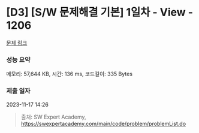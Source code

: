 # [D3] [S/W 문제해결 기본] 1일차 - View - 1206 

[문제 링크](https://swexpertacademy.com/main/code/problem/problemDetail.do?contestProbId=AV134DPqAA8CFAYh) 

### 성능 요약

메모리: 57,644 KB, 시간: 136 ms, 코드길이: 335 Bytes

### 제출 일자

2023-11-17 14:26



> 출처: SW Expert Academy, https://swexpertacademy.com/main/code/problem/problemList.do